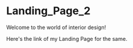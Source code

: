 # Landing_Page_2

Welcome to the world of interior design!

Here's the link of my Landing Page for the same. 

